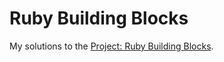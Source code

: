 # Ruby Building Blocks

My solutions to the [Project: Ruby Building Blocks](http://www.theodinproject.com/ruby-programming/building-blocks).
